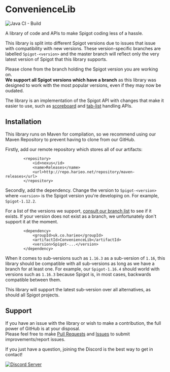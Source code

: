 # ConvenienceLib
![Java CI - Build](https://github.com/Harieo/ConvenienceLib/workflows/Java%20CI%20-%20Build/badge.svg)

A library of code and APIs to make Spigot coding less of a hassle.  

This library is split into different Spigot versions due to issues that issue with compatibility with new versions. 
These version-specific branches are labelled `Spigot-<version>` and the master branch will reflect only the very latest
version of Spigot that this library supports.  

Please clone from the branch holding the Spigot version you are working on.  
**We support all Spigot versions which have a branch** as this library was designed to work with the most 
popular versions, even if they may now be oudated.

The library is an implementation of the Spigot API with changes that
make it easier to use, such as 
[scoreboard](https://github.com/Harieo/ConvenienceLib/tree/master/src/main/java/uk/co/harieo/ConvenienceLib/scoreboards)
and [tab-list](https://github.com/Harieo/ConvenienceLib/tree/master/src/main/java/uk/co/harieo/ConvenienceLib/scoreboards/tablist)
handling APIs.

## Installation
This library runs on Maven for compilation, so we recommend using our Maven Repository to prevent having to clone from 
our GitHub. 

Firstly, add our remote repository which stores all of our artifacts:
```
        <repository>
            <id>nexus</id>
            <name>Releases</name>
            <url>http://repo.harieo.net/repository/maven-releases</url>
        </repository>
```

Secondly, add the dependency. Change the version to `Spigot-<version>` where `<version>` is the Spigot version you're 
developing on. For example, `Spigot-1.12.2`.  

For a list of the versions we support, [consult our branch list](https://github.com/Harieo/ConvenienceLib/branches) 
to see if it exists. If your version does not exist as a branch, we unfortunately don't support it at the moment.

```
        <dependency>
            <groupId>uk.co.harieo</groupId>
            <artifactId>ConvenienceLib</artifactId>
            <version>Spigot-...</version>
        </dependency>
```

When it comes to sub-versions such as `1.16.3` as a sub-version of `1.16`, this library should be compatible with all
sub-versions as long as we have a branch for at least one. For example, our `Spigot-1.16.4` 
should world with versions such as `1.16.3` because Spigot is, in most cases, backwards compatible between them.  

This library will support the latest sub-version over all alternatives, as should all Spigot projects.

## Support
If you have an issue with the library or wish to make a contribution, the full power of GitHub is at your disposal.  
Please feel free to make [Pull Requests](https://github.com/Harieo/ConvenienceLib/pulls) and 
[Issues](https://github.com/Harieo/ConvenienceLib/issues) to submit improvements/report issues.

If you just have a question, joining the Discord is the best way to get in contact! 

[![Discord Server](https://discordapp.com/api/guilds/679733506427191330/embed.png?style=banner2)](https://discord.gg/zTwWZAR)
